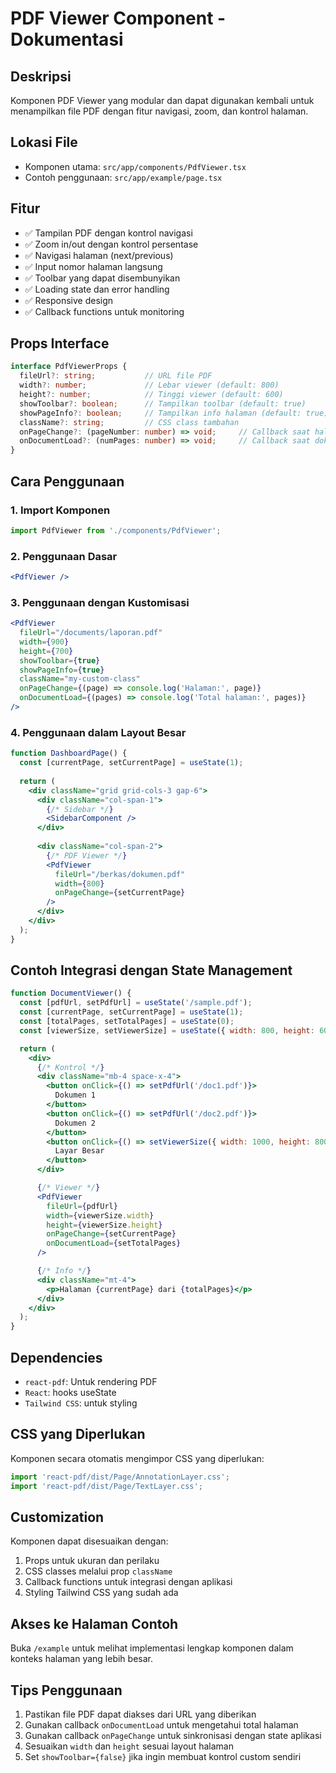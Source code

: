 # PDF Viewer Component - Dokumentasi

## Deskripsi
Komponen PDF Viewer yang modular dan dapat digunakan kembali untuk menampilkan file PDF dengan fitur navigasi, zoom, dan kontrol halaman.

## Lokasi File
- Komponen utama: `src/app/components/PdfViewer.tsx`
- Contoh penggunaan: `src/app/example/page.tsx`

## Fitur
- ✅ Tampilan PDF dengan kontrol navigasi
- ✅ Zoom in/out dengan kontrol persentase
- ✅ Navigasi halaman (next/previous)
- ✅ Input nomor halaman langsung
- ✅ Toolbar yang dapat disembunyikan
- ✅ Loading state dan error handling
- ✅ Responsive design
- ✅ Callback functions untuk monitoring

## Props Interface

```typescript
interface PdfViewerProps {
  fileUrl?: string;           // URL file PDF
  width?: number;             // Lebar viewer (default: 800)
  height?: number;            // Tinggi viewer (default: 600)
  showToolbar?: boolean;      // Tampilkan toolbar (default: true)
  showPageInfo?: boolean;     // Tampilkan info halaman (default: true)
  className?: string;         // CSS class tambahan
  onPageChange?: (pageNumber: number) => void;     // Callback saat halaman berubah
  onDocumentLoad?: (numPages: number) => void;     // Callback saat dokumen dimuat
}
```

## Cara Penggunaan

### 1. Import Komponen
```typescript
import PdfViewer from './components/PdfViewer';
```

### 2. Penggunaan Dasar
```jsx
<PdfViewer />
```

### 3. Penggunaan dengan Kustomisasi
```jsx
<PdfViewer
  fileUrl="/documents/laporan.pdf"
  width={900}
  height={700}
  showToolbar={true}
  showPageInfo={true}
  className="my-custom-class"
  onPageChange={(page) => console.log('Halaman:', page)}
  onDocumentLoad={(pages) => console.log('Total halaman:', pages)}
/>
```

### 4. Penggunaan dalam Layout Besar
```jsx
function DashboardPage() {
  const [currentPage, setCurrentPage] = useState(1);
  
  return (
    <div className="grid grid-cols-3 gap-6">
      <div className="col-span-1">
        {/* Sidebar */}
        <SidebarComponent />
      </div>
      
      <div className="col-span-2">
        {/* PDF Viewer */}
        <PdfViewer
          fileUrl="/berkas/dokumen.pdf"
          width={800}
          onPageChange={setCurrentPage}
        />
      </div>
    </div>
  );
}
```

## Contoh Integrasi dengan State Management

```jsx
function DocumentViewer() {
  const [pdfUrl, setPdfUrl] = useState('/sample.pdf');
  const [currentPage, setCurrentPage] = useState(1);
  const [totalPages, setTotalPages] = useState(0);
  const [viewerSize, setViewerSize] = useState({ width: 800, height: 600 });

  return (
    <div>
      {/* Kontrol */}
      <div className="mb-4 space-x-4">
        <button onClick={() => setPdfUrl('/doc1.pdf')}>
          Dokumen 1
        </button>
        <button onClick={() => setPdfUrl('/doc2.pdf')}>
          Dokumen 2
        </button>
        <button onClick={() => setViewerSize({ width: 1000, height: 800 })}>
          Layar Besar
        </button>
      </div>

      {/* Viewer */}
      <PdfViewer
        fileUrl={pdfUrl}
        width={viewerSize.width}
        height={viewerSize.height}
        onPageChange={setCurrentPage}
        onDocumentLoad={setTotalPages}
      />

      {/* Info */}
      <div className="mt-4">
        <p>Halaman {currentPage} dari {totalPages}</p>
      </div>
    </div>
  );
}
```

## Dependencies
- `react-pdf`: Untuk rendering PDF
- `React`: hooks useState
- `Tailwind CSS`: untuk styling

## CSS yang Diperlukan
Komponen secara otomatis mengimpor CSS yang diperlukan:
```typescript
import 'react-pdf/dist/Page/AnnotationLayer.css';
import 'react-pdf/dist/Page/TextLayer.css';
```

## Customization
Komponen dapat disesuaikan dengan:
1. Props untuk ukuran dan perilaku
2. CSS classes melalui prop `className`
3. Callback functions untuk integrasi dengan aplikasi
4. Styling Tailwind CSS yang sudah ada

## Akses ke Halaman Contoh
Buka `/example` untuk melihat implementasi lengkap komponen dalam konteks halaman yang lebih besar.

## Tips Penggunaan
1. Pastikan file PDF dapat diakses dari URL yang diberikan
2. Gunakan callback `onDocumentLoad` untuk mengetahui total halaman
3. Gunakan callback `onPageChange` untuk sinkronisasi dengan state aplikasi
4. Sesuaikan `width` dan `height` sesuai layout halaman
5. Set `showToolbar={false}` jika ingin membuat kontrol custom sendiri
